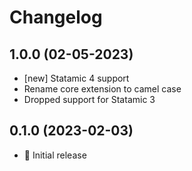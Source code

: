 # Changelog

## 1.0.0 (02-05-2023)

- [new] Statamic 4 support
- Rename core extension to camel case
- Dropped support for Statamic 3

## 0.1.0 (2023-02-03)

- 🚀 Initial release
